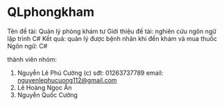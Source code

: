 # QLphongkham
Tên đề tài: Quản lý phòng khám tư 
Giới thiệu đề tài: nghiên cứu ngôn ngữ lập trình C# 
Kết quả: quản lý được bệnh nhân khi đến khám và mua thuốc
Ngôn ngữ: C#

thành viên nhóm:
1. Nguyễn Lê Phú Cường (c) sđt: 01263737789 email: nguyenlephucuong112@gmail.com
2. Lê Hoàng Ngọc Ấn 
3. Nguyễn Quốc Cường
